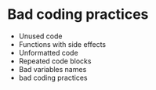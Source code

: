 Bad coding practices
=========
* Unused code
* Functions with side effects
* Unformatted code
* Repeated code blocks
* Bad variables names
* bad coding practices
